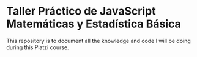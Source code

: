 # Taller Práctico de JavaScript Matemáticas y Estadística Básica

This repository is to document all the knowledge and code I will be doing during this Platzi course.